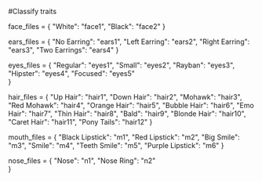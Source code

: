 
#Classify traits

face_files = {
    "White": "face1",
    "Black": "face2"
}

ears_files = {
    "No Earring": "ears1",
    "Left Earring": "ears2",
    "Right Earring": "ears3",
    "Two Earrings": "ears4"
}

eyes_files = {
    "Regular": "eyes1",
    "Small": "eyes2",
    "Rayban": "eyes3",
    "Hipster": "eyes4",
    "Focused": "eyes5"     
}

hair_files = {
    "Up Hair": "hair1",
    "Down Hair": "hair2",
    "Mohawk": "hair3",
    "Red Mohawk": "hair4",
    "Orange Hair": "hair5",
    "Bubble Hair": "hair6",
    "Emo Hair": "hair7",
    "Thin Hair": "hair8",
    "Bald": "hair9",
    "Blonde Hair": "hair10",
    "Caret Hair": "hair11",
    "Pony Tails": "hair12"
}


mouth_files = {
    "Black Lipstick": "m1",
    "Red Lipstick": "m2",
    "Big Smile": "m3",
    "Smile": "m4",
    "Teeth Smile": "m5",
    "Purple Lipstick": "m6"
}

nose_files = {
    "Nose": "n1",
    "Nose Ring": "n2"   
}
